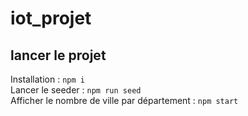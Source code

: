 # iot_projet

## lancer le projet

Installation : ```npm i```    
Lancer le seeder : ```npm run seed```  
Afficher le nombre de ville par département : ```npm start```